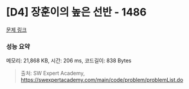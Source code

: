 # [D4] 장훈이의 높은 선반 - 1486 

[문제 링크](https://swexpertacademy.com/main/code/problem/problemDetail.do?contestProbId=AV2b7Yf6ABcBBASw) 

### 성능 요약

메모리: 21,868 KB, 시간: 206 ms, 코드길이: 838 Bytes



> 출처: SW Expert Academy, https://swexpertacademy.com/main/code/problem/problemList.do
